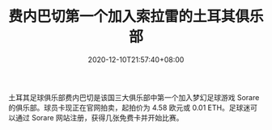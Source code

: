 ﻿---
title: "费内巴切第一个加入索拉雷的土耳其俱乐部"
date: 2020-12-10T21:57:40+08:00
lastmod: 2020-12-10T16:45:40+08:00
draft: false
authors: ["Elroy"]
description: "土耳其足球俱乐部费内巴切是该国三大俱乐部中第一个加入梦幻足球游戏 Sorare 的俱乐部。球员卡现正在官网拍卖，起拍价为 4.58 欧元或 0.01 ETH。足球迷可以通过 Sorare 网站注册，获得几张免费卡并开始比赛。"
featuredImage: "fenerbahce-first-turkish-club-to-join-sorare.png"
tags: ["Virtual World","虚拟世界","Play to Earn"]
categories: ["news"]
news: ["虚拟世界"]
weight: 
lightgallery: true
pinned: false
recommend: false
recommend1: false
---

土耳其足球俱乐部费内巴切是该国三大俱乐部中第一个加入梦幻足球游戏 Sorare 的俱乐部。球员卡现正在官网拍卖，起拍价为 4.58 欧元或 0.01 ETH。足球迷可以通过 Sorare 网站注册，获得几张免费卡并开始比赛。

<!--more-->

